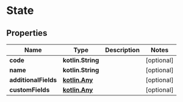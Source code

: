 
# State

## Properties
| Name | Type | Description | Notes |
| ------------ | ------------- | ------------- | ------------- |
| **code** | **kotlin.String** |  |  [optional] |
| **name** | **kotlin.String** |  |  [optional] |
| **additionalFields** | [**kotlin.Any**](.md) |  |  [optional] |
| **customFields** | [**kotlin.Any**](.md) |  |  [optional] |



